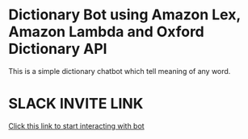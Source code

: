 # Dictionary Bot using Amazon Lex, Amazon Lambda and Oxford Dictionary API
This is a simple dictionary chatbot which tell meaning of any word.

# SLACK INVITE LINK
[Click this link to start interacting with bot](https://join.slack.com/t/dictionarybot/shared_invite/enQtMzM0NjI3NzYxNTQyLWI0MmNmNzI0OTg4OTZhMjRmZTQwODE1ZjM0NzVjYmQwYTc1MDBlZjI3M2EzODE0NjJmYWRlNGMxMzIzY2FlNzY)

